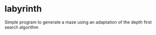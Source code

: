 # labyrinth
Simple program to generate a maze using an adaptation of the depth first search algorithm
